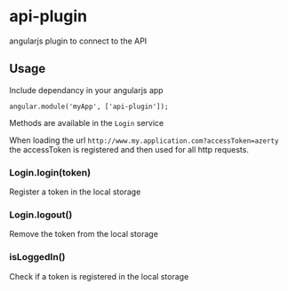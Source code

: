 # api-plugin
angularjs plugin to connect to the API

## Usage
Include dependancy in your angularjs app

````
angular.module('myApp', ['api-plugin']);
````

Methods are available in the ``Login`` service

When loading the url ``http://www.my.application.com?accessToken=azerty`` the accessToken is registered and then used for all http requests.

### Login.login(token)
Register a token in the local storage

### Login.logout()
Remove the token from the local storage

### isLoggedIn()
Check if a token is registered in the local storage
